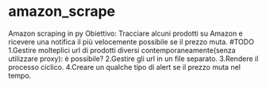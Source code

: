 # amazon_scrape
Amazon scraping in py 
Obiettivo: Tracciare alcuni prodotti su Amazon e ricevere una notifica il più velocemente possibile se il prezzo muta.
#TODO
1.Gestire molteplici url di prodotti diversi contemporaneamente(senza utilizzare proxy): è possibile?
2.Gestire gli url in un file separato.
3.Rendere il processo ciclico.
4.Creare un qualche tipo di alert se il prezzo muta nel tempo.
